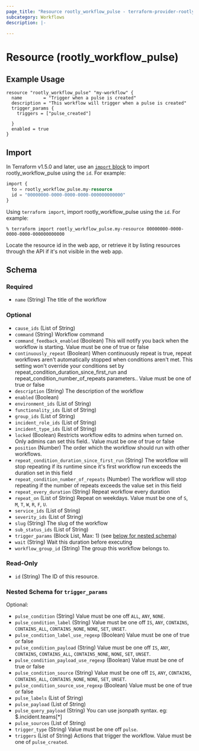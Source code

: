 ```yaml
---
page_title: "Resource rootly_workflow_pulse - terraform-provider-rootly"
subcategory: Workflows
description: |-
    
---
```


# Resource (rootly_workflow_pulse)



## Example Usage

```shell
resource "rootly_workflow_pulse" "my-workflow" {
  name        = "Trigger when a pulse is created"
  description = "This workflow will trigger when a pulse is created"
  trigger_params {
    triggers = ["pulse_created"]

  }
  enabled = true
}
```

## Import

In Terraform v1.5.0 and later, use an [`import` block](https://developer.hashicorp.com/terraform/language/import) to import rootly_workflow_pulse using the `id`. For example:

```terraform
import {
  to = rootly_workflow_pulse.my-resource
  id = "00000000-0000-0000-0000-000000000000"
}
```

Using `terraform import`, import rootly_workflow_pulse using the `id`. For example:

```console
% terraform import rootly_workflow_pulse.my-resource 00000000-0000-0000-0000-000000000000
```

Locate the resource id in the web app, or retrieve it by listing resources through the API if it's not visible in the web app.

<!-- schema generated by tfplugindocs -->
## Schema

### Required

- `name` (String) The title of the workflow

### Optional

- `cause_ids` (List of String)
- `command` (String) Workflow command
- `command_feedback_enabled` (Boolean) This will notify you back when the workflow is starting. Value must be one of true or false
- `continuously_repeat` (Boolean) When continuously repeat is true, repeat workflows aren't automatically stopped when conditions aren't met. This setting won't override your conditions set by repeat_condition_duration_since_first_run and repeat_condition_number_of_repeats parameters.. Value must be one of true or false
- `description` (String) The description of the workflow
- `enabled` (Boolean)
- `environment_ids` (List of String)
- `functionality_ids` (List of String)
- `group_ids` (List of String)
- `incident_role_ids` (List of String)
- `incident_type_ids` (List of String)
- `locked` (Boolean) Restricts workflow edits to admins when turned on. Only admins can set this field.. Value must be one of true or false
- `position` (Number) The order which the workflow should run with other workflows.
- `repeat_condition_duration_since_first_run` (String) The workflow will stop repeating if its runtime since it's first workflow run exceeds the duration set in this field
- `repeat_condition_number_of_repeats` (Number) The workflow will stop repeating if the number of repeats exceeds the value set in this field
- `repeat_every_duration` (String) Repeat workflow every duration
- `repeat_on` (List of String) Repeat on weekdays. Value must be one of `S`, `M`, `T`, `W`, `R`, `F`, `U`.
- `service_ids` (List of String)
- `severity_ids` (List of String)
- `slug` (String) The slug of the workflow
- `sub_status_ids` (List of String)
- `trigger_params` (Block List, Max: 1) (see [below for nested schema](#nestedblock--trigger_params))
- `wait` (String) Wait this duration before executing
- `workflow_group_id` (String) The group this workflow belongs to.

### Read-Only

- `id` (String) The ID of this resource.

<a id="nestedblock--trigger_params"></a>
### Nested Schema for `trigger_params`

Optional:

- `pulse_condition` (String) Value must be one off `ALL`, `ANY`, `NONE`.
- `pulse_condition_label` (String) Value must be one off `IS`, `ANY`, `CONTAINS`, `CONTAINS_ALL`, `CONTAINS_NONE`, `NONE`, `SET`, `UNSET`.
- `pulse_condition_label_use_regexp` (Boolean) Value must be one of true or false
- `pulse_condition_payload` (String) Value must be one off `IS`, `ANY`, `CONTAINS`, `CONTAINS_ALL`, `CONTAINS_NONE`, `NONE`, `SET`, `UNSET`.
- `pulse_condition_payload_use_regexp` (Boolean) Value must be one of true or false
- `pulse_condition_source` (String) Value must be one off `IS`, `ANY`, `CONTAINS`, `CONTAINS_ALL`, `CONTAINS_NONE`, `NONE`, `SET`, `UNSET`.
- `pulse_condition_source_use_regexp` (Boolean) Value must be one of true or false
- `pulse_labels` (List of String)
- `pulse_payload` (List of String)
- `pulse_query_payload` (String) You can use jsonpath syntax. eg: $.incident.teams[*]
- `pulse_sources` (List of String)
- `trigger_type` (String) Value must be one off `pulse`.
- `triggers` (List of String) Actions that trigger the workflow. Value must be one of `pulse_created`.
